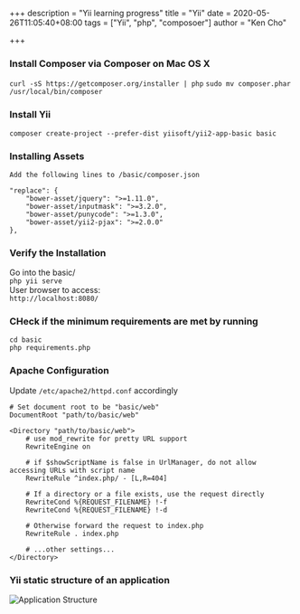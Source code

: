 +++
description = "Yii learning progress"
title = "Yii"
date = 2020-05-26T11:05:40+08:00
tags = ["Yii", "php", "composoer"]
author = "Ken Cho"

+++
### Install Composer via Composer on Mac OS X
`curl -sS https://getcomposer.org/installer | php` 
`sudo mv composer.phar /usr/local/bin/composer`  

### Install Yii
`composer create-project --prefer-dist yiisoft/yii2-app-basic basic` 

### Installing Assets
`Add the following lines to /basic/composer.json`
```
"replace": {
    "bower-asset/jquery": ">=1.11.0",
    "bower-asset/inputmask": ">=3.2.0",
    "bower-asset/punycode": ">=1.3.0",
    "bower-asset/yii2-pjax": ">=2.0.0"
},
```
### Verify the Installation
Go into the basic/  
`php yii serve`  
User browser to access:  
`http://localhost:8080/`

### CHeck if the minimum requirements are met by running
`cd basic`  
`php requirements.php`

### Apache Configuration
Update `/etc/apache2/httpd.conf` accordingly
```
# Set document root to be "basic/web"
DocumentRoot "path/to/basic/web"

<Directory "path/to/basic/web">
    # use mod_rewrite for pretty URL support
    RewriteEngine on
    
    # if $showScriptName is false in UrlManager, do not allow accessing URLs with script name
    RewriteRule ^index.php/ - [L,R=404]
    
    # If a directory or a file exists, use the request directly
    RewriteCond %{REQUEST_FILENAME} !-f
    RewriteCond %{REQUEST_FILENAME} !-d
    
    # Otherwise forward the request to index.php
    RewriteRule . index.php

    # ...other settings...
</Directory>
```

### Yii static structure of an application
![Application Structure](/image/application-structure.png)

